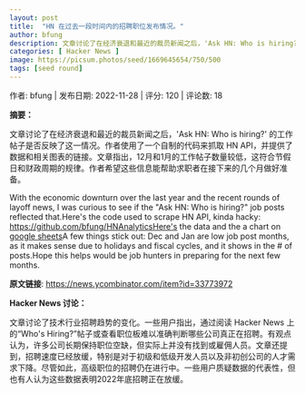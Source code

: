 ```yaml
---
layout: post
title:  "HN 在过去一段时间内的招聘职位发布情况。"
author: bfung
description: 文章讨论了在经济衰退和最近的裁员新闻之后，'Ask HN: Who is hiring?' 的工作帖子是否反映了这一情况。作者使用了一个自制的代码来抓取 HN API，并提供了数据和相关图表的链接。文章指出，12月和1月的工作帖子数量较低，这符合节假日和财政周期的规律。作者希望这些信息能帮助求职者在接下来的几个月做好准备。
categories: [ Hacker News ]
image: https://picsum.photos/seed/1669645654/750/500
tags: [seed round]
---
```


作者: bfung | 发布日期: 2022-11-28 | 评分: 120 | 评论数: 18

**摘要：**

文章讨论了在经济衰退和最近的裁员新闻之后，'Ask HN: Who is hiring?' 的工作帖子是否反映了这一情况。作者使用了一个自制的代码来抓取 HN API，并提供了数据和相关图表的链接。文章指出，12月和1月的工作帖子数量较低，这符合节假日和财政周期的规律。作者希望这些信息能帮助求职者在接下来的几个月做好准备。

With the economic downturn over the last year and the recent rounds of layoff news, I was curious to see if the "Ask HN: Who is hiring?" job posts reflected that.Here's the code used to scrape HN API, kinda hacky: https://github.com/bfung/HNAnalyticsHere's the data and the a chart on [google sheets](https://docs.google.com/spreadsheets/d/18kLWHkrEedpl1eXzAht_se8GEKd0G9zrlz7SutP2uLQ/edit#gid=846434603)A few things stick out: Dec and Jan are low job post months, as it makes sense due to holidays and fiscal cycles, and it shows in the # of posts.Hope this helps would be job hunters in preparing for the next few months.

**原文链接**: https://news.ycombinator.com/item?id=33773972

**Hacker News 讨论：**

文章讨论了技术行业招聘趋势的变化。一些用户指出，通过阅读 Hacker News 上的“Who's Hiring?”帖子或查看职位板难以准确判断哪些公司真正在招聘。有观点认为，许多公司长期保持职位空缺，但实际上并没有找到或雇佣人员。文章还提到，招聘速度已经放缓，特别是对于初级和低级开发人员以及非初创公司的人才需求下降。尽管如此，高级职位的招聘仍在进行中。一些用户质疑数据的代表性，但也有人认为这些数据表明2022年底招聘正在放缓。

